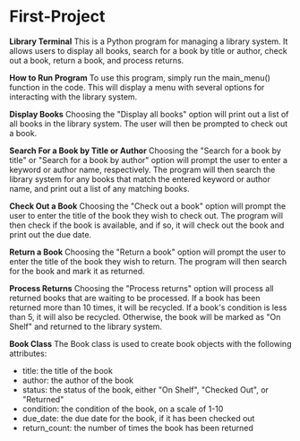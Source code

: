 # First-Project
**Library Terminal**
This is a Python program for managing a library system. It allows users to display all books, search for a book by title or author, check out a book, return a book, and process returns.

**How to Run Program** 
To use this program, simply run the main_menu() function in the code. This will display a menu with several options for interacting with the library system.

**Display Books**
Choosing the "Display all books" option will print out a list of all books in the library system. The user will then be prompted to check out a book.

**Search For a Book by Title or Author**
Choosing the "Search for a book by title" or "Search for a book by author" option will prompt the user to enter a keyword or author name, respectively. The program will then search the library system for any books that match the entered keyword or author name, and print out a list of any matching books.

**Check Out a Book**
Choosing the "Check out a book" option will prompt the user to enter the title of the book they wish to check out. The program will then check if the book is available, and if so, it will check out the book and print out the due date.

**Return a Book**
Choosing the "Return a book" option will prompt the user to enter the title of the book they wish to return. The program will then search for the book and mark it as returned.

**Process Returns**
Choosing the "Process returns" option will process all returned books that are waiting to be processed. If a book has been returned more than 10 times, it will be recycled. If a book's condition is less than 5, it will also be recycled. Otherwise, the book will be marked as "On Shelf" and returned to the library system.

**Book Class**
The Book class is used to create book objects with the following attributes:

* title: the title of the book
* author: the author of the book
* status: the status of the book, either "On Shelf", "Checked Out", or "Returned"
* condition: the condition of the book, on a scale of 1-10
* due_date: the due date for the book, if it has been checked out
* return_count: the number of times the book has been returned

